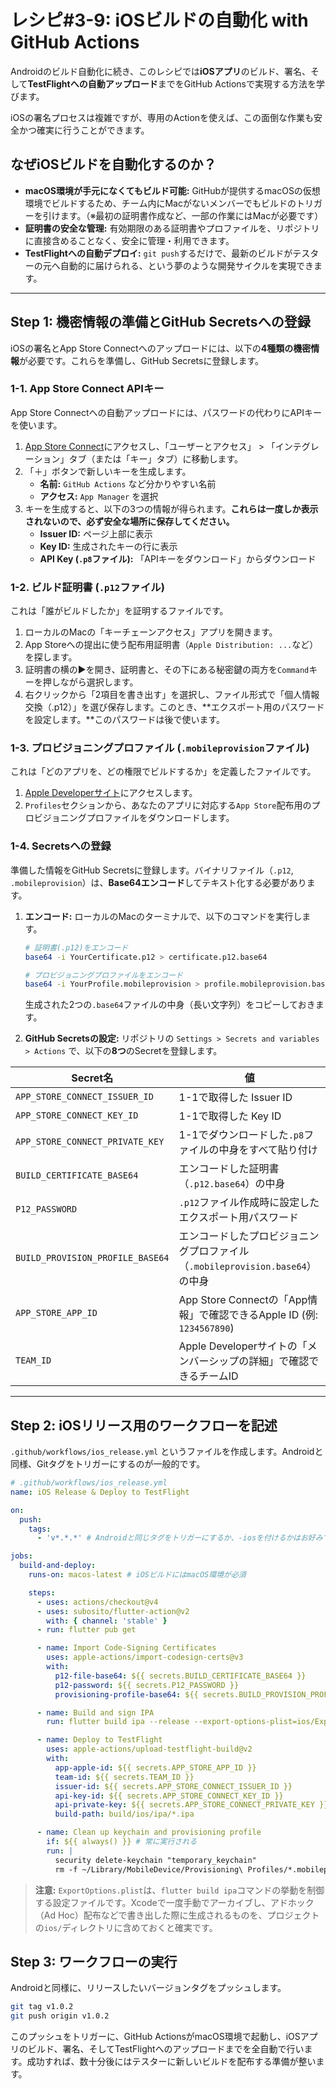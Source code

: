 # レシピ#3-9: iOSビルドの自動化 with GitHub Actions

Androidのビルド自動化に続き、このレシピでは**iOSアプリ**のビルド、署名、そして**TestFlightへの自動アップロード**までをGitHub Actionsで実現する方法を学びます。

iOSの署名プロセスは複雑ですが、専用のActionを使えば、この面倒な作業も安全かつ確実に行うことができます。

## なぜiOSビルドを自動化するのか？

*   **macOS環境が手元になくてもビルド可能:** GitHubが提供するmacOSの仮想環境でビルドするため、チーム内にMacがないメンバーでもビルドのトリガーを引けます。（※最初の証明書作成など、一部の作業にはMacが必要です）
*   **証明書の安全な管理:** 有効期限のある証明書やプロファイルを、リポジトリに直接含めることなく、安全に管理・利用できます。
*   **TestFlightへの自動デプロイ:** `git push`するだけで、最新のビルドがテスターの元へ自動的に届けられる、という夢のような開発サイクルを実現できます。

---

## Step 1: 機密情報の準備とGitHub Secretsへの登録

iOSの署名とApp Store Connectへのアップロードには、以下の**4種類の機密情報**が必要です。これらを準備し、GitHub Secretsに登録します。

### 1-1. App Store Connect APIキー

App Store Connectへの自動アップロードには、パスワードの代わりにAPIキーを使います。

1.  [App Store Connect](https://appstoreconnect.apple.com/)にアクセスし、「ユーザーとアクセス」 > 「インテグレーション」タブ（または「キー」タブ）に移動します。
2.  「＋」ボタンで新しいキーを生成します。
    *   **名前:** `GitHub Actions` など分かりやすい名前
    *   **アクセス:** `App Manager` を選択
3.  キーを生成すると、以下の3つの情報が得られます。**これらは一度しか表示されないので、必ず安全な場所に保存してください。**
    *   **Issuer ID:** ページ上部に表示
    *   **Key ID:** 生成されたキーの行に表示
    *   **API Key (`.p8`ファイル):** 「APIキーをダウンロード」からダウンロード

### 1-2. ビルド証明書 (`.p12`ファイル)

これは「誰がビルドしたか」を証明するファイルです。

1.  ローカルのMacの「キーチェーンアクセス」アプリを開きます。
2.  App Storeへの提出に使う配布用証明書（`Apple Distribution: ...`など）を探します。
3.  証明書の横の▶︎を開き、証明書と、その下にある秘密鍵の両方を`Command`キーを押しながら選択します。
4.  右クリックから「2項目を書き出す」を選択し、ファイル形式で「個人情報交換（.p12）」を選び保存します。このとき、**エクスポート用のパスワードを設定します。**このパスワードは後で使います。

### 1-3. プロビジョニングプロファイル (`.mobileprovision`ファイル)

これは「どのアプリを、どの権限でビルドするか」を定義したファイルです。

1.  [Apple Developerサイト](https://developer.apple.com/account/resources/profiles/list)にアクセスします。
2.  `Profiles`セクションから、あなたのアプリに対応する`App Store`配布用のプロビジョニングプロファイルをダウンロードします。

### 1-4. Secretsへの登録

準備した情報をGitHub Secretsに登録します。バイナリファイル（`.p12`, `.mobileprovision`）は、**Base64エンコード**してテキスト化する必要があります。

1.  **エンコード:** ローカルのMacのターミナルで、以下のコマンドを実行します。
    ```bash
    # 証明書(.p12)をエンコード
    base64 -i YourCertificate.p12 > certificate.p12.base64

    # プロビジョニングプロファイルをエンコード
    base64 -i YourProfile.mobileprovision > profile.mobileprovision.base64
    ```
    生成された2つの`.base64`ファイルの中身（長い文字列）をコピーしておきます。

2.  **GitHub Secretsの設定:**
    リポジトリの `Settings > Secrets and variables > Actions` で、以下の**8つ**のSecretを登録します。

| Secret名                         | 値                                                                   |
| -------------------------------- | ---------------------------------------------------------------------- |
| `APP_STORE_CONNECT_ISSUER_ID`    | 1-1で取得した Issuer ID                                                |
| `APP_STORE_CONNECT_KEY_ID`       | 1-1で取得した Key ID                                                   |
| `APP_STORE_CONNECT_PRIVATE_KEY`  | 1-1でダウンロードした`.p8`ファイルの中身をすべて貼り付け               |
| `BUILD_CERTIFICATE_BASE64`       | エンコードした証明書（`.p12.base64`）の中身                        |
| `P12_PASSWORD`                   | `.p12`ファイル作成時に設定したエクスポート用パスワード               |
| `BUILD_PROVISION_PROFILE_BASE64` | エンコードしたプロビジョニングプロファイル（`.mobileprovision.base64`）の中身 |
| `APP_STORE_APP_ID`               | App Store Connectの「App情報」で確認できるApple ID (例: `1234567890`)     |
| `TEAM_ID`                        | Apple Developerサイトの「メンバーシップの詳細」で確認できるチームID        |

---

## Step 2: iOSリリース用のワークフローを記述

`.github/workflows/ios_release.yml` というファイルを作成します。Androidと同様、Gitタグをトリガーにするのが一般的です。

```yaml
# .github/workflows/ios_release.yml
name: iOS Release & Deploy to TestFlight

on:
  push:
    tags:
      - 'v*.*.*' # Androidと同じタグをトリガーにするか、-iosを付けるかはお好みで

jobs:
  build-and-deploy:
    runs-on: macos-latest # iOSビルドにはmacOS環境が必須

    steps:
      - uses: actions/checkout@v4
      - uses: subosito/flutter-action@v2
        with: { channel: 'stable' }
      - run: flutter pub get

      - name: Import Code-Signing Certificates
        uses: apple-actions/import-codesign-certs@v3
        with:
          p12-file-base64: ${{ secrets.BUILD_CERTIFICATE_BASE64 }}
          p12-password: ${{ secrets.P12_PASSWORD }}
          provisioning-profile-base64: ${{ secrets.BUILD_PROVISION_PROFILE_BASE64 }}

      - name: Build and sign IPA
        run: flutter build ipa --release --export-options-plist=ios/ExportOptions.plist

      - name: Deploy to TestFlight
        uses: apple-actions/upload-testflight-build@v2
        with:
          app-apple-id: ${{ secrets.APP_STORE_APP_ID }}
          team-id: ${{ secrets.TEAM_ID }}
          issuer-id: ${{ secrets.APP_STORE_CONNECT_ISSUER_ID }}
          api-key-id: ${{ secrets.APP_STORE_CONNECT_KEY_ID }}
          api-private-key: ${{ secrets.APP_STORE_CONNECT_PRIVATE_KEY }}
          build-path: build/ios/ipa/*.ipa

      - name: Clean up keychain and provisioning profile
        if: ${{ always() }} # 常に実行される
        run: |
          security delete-keychain "temporary_keychain"
          rm -f ~/Library/MobileDevice/Provisioning\ Profiles/*.mobileprovision
```
> **注意:** `ExportOptions.plist`は、`flutter build ipa`コマンドの挙動を制御する設定ファイルです。Xcodeで一度手動でアーカイブし、アドホック（Ad Hoc）配布などで書き出した際に生成されるものを、プロジェクトの`ios/`ディレクトリに含めておくと確実です。

## Step 3: ワークフローの実行

Androidと同様に、リリースしたいバージョンタグをプッシュします。

```bash
git tag v1.0.2
git push origin v1.0.2
```

このプッシュをトリガーに、GitHub ActionsがmacOS環境で起動し、iOSアプリのビルド、署名、そしてTestFlightへのアップロードまでを全自動で行います。成功すれば、数十分後にはテスターに新しいビルドを配布する準備が整います。